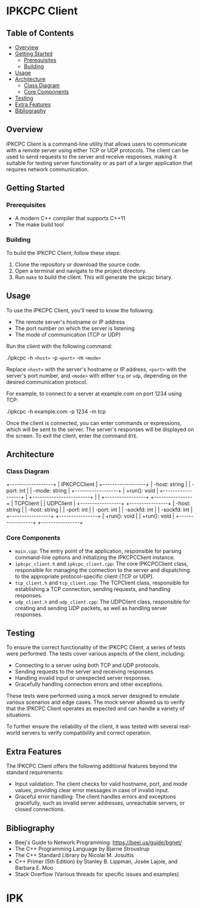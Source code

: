 # IPKCPC Client

## Table of Contents

- [Overview](#overview)
- [Getting Started](#getting-started)
    - [Prerequisites](#prerequisites)
    - [Building](#building)
- [Usage](#usage)
- [Architecture](#architecture)
    - [Class Diagram](#class-diagram)
    - [Core Components](#core-components)
- [Testing](#testing)
- [Extra Features](#extra-features)
- [Bibliography](#bibliography)

## Overview

IPKCPC Client is a command-line utility that allows users to communicate with a remote server using either TCP or UDP protocols. The client can be used to send requests to the server and receive responses, making it suitable for testing server functionality or as part of a larger application that requires network communication.

## Getting Started

### Prerequisites

- A modern C++ compiler that supports C++11
- The make build tool

### Building

To build the IPKCPC Client, follow these steps:

1. Clone the repository or download the source code.
2. Open a terminal and navigate to the project directory.
3. Run `make` to build the client. This will generate the ipkcpc binary.

## Usage

To use the IPKCPC Client, you'll need to know the following:

- The remote server's hostname or IP address
- The port number on which the server is listening
- The mode of communication (TCP or UDP)

Run the client with the following command:

./ipkcpc -h `<host>` -p `<port>` -m `<mode>`


Replace `<host>` with the server's hostname or IP address, `<port>` with the server's port number, and `<mode>` with either `tcp` or `udp`, depending on the desired communication protocol.

For example, to connect to a server at example.com on port 1234 using TCP:

./ipkcpc -h example.com -p 1234 -m tcp


Once the client is connected, you can enter commands or expressions, which will be sent to the server. The server's responses will be displayed on the screen. To exit the client, enter the command `BYE`.

## Architecture

### Class Diagram

+------------------+
|   IPKCPCClient   |
+------------------+
| -host: string    |
| -port: int       |
| -mode: string    |
+------------------+
| +run(): void     |
+------------------+
            |
            +------------------------+
            |                        |
  +-----------------+     +----------------+
  |    TCPClient    |     |   UDPClient    |
  +-----------------+     +----------------+
  | -host: string   |     | -host: string  |
  | -port: int      |     | -port: int     |
  | -sockfd: int    |     | -sockfd: int   |
  +-----------------+     +----------------+
  | +run(): void    |     | +run(): void   |
  +-----------------+     +----------------+


### Core Components

- `main.cpp`: The entry point of the application, responsible for parsing command-line options and initializing the IPKCPCClient instance.
- `ipkcpc_client.h` and `ipkcpc_client.cpp`: The core IPKCPCClient class, responsible for managing the connection to the server and dispatching to the appropriate protocol-specific client (TCP or UDP).
- `tcp_client.h` and `tcp_client.cpp`: The TCPClient class, responsible for establishing a TCP connection, sending requests, and handling responses.
- `udp_client.h` and `udp_client.cpp`: The UDPClient class, responsible for creating and sending UDP packets, as well as handling server responses.

## Testing

To ensure the correct functionality of the IPKCPC Client, a series of tests were performed. The tests cover various aspects of the client, including:

- Connecting to a server using both TCP and UDP protocols.
- Sending requests to the server and receiving responses.
- Handling invalid input or unexpected server responses.
- Gracefully handling connection errors and other exceptions.

These tests were performed using a mock server designed to emulate various scenarios and edge cases. The mock server allowed us to verify that the IPKCPC Client operates as expected and can handle a variety of situations.

To further ensure the reliability of the client, it was tested with several real-world servers to verify compatibility and correct operation.

## Extra Features

The IPKCPC Client offers the following additional features beyond the standard requirements:

- Input validation: The client checks for valid hostname, port, and mode values, providing clear error messages in case of invalid input.
- Graceful error handling: The client handles errors and exceptions gracefully, such as invalid server addresses, unreachable servers, or closed connections.

## Bibliography

- Beej's Guide to Network Programming: https://beej.us/guide/bgnet/
- The C++ Programming Language by Bjarne Stroustrup
- The C++ Standard Library by Nicolai M. Josuttis
- C++ Primer (5th Edition) by Stanley B. Lippman, Josée Lajoie, and Barbara E. Moo
- Stack Overflow (Various threads for specific issues and examples)

# IPK

